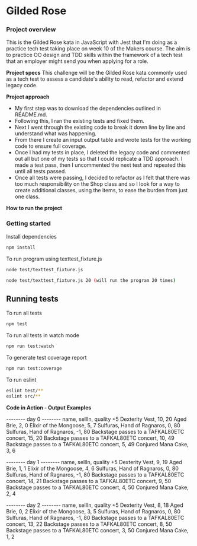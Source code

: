 # Gilded Rose

### Project overview

This is the Gilded Rose kata in JavaScript with Jest that I'm doing as a practice tech test taking place on week 10 of the Makers course.
The aim is to practice OO design and TDD skills within the framework of a tech test that an employer might send you when applying for a role.

**Project specs**
This challenge will be the Gilded Rose kata commonly used as a tech test to assess a candidate's ability to read, refactor and extend legacy code.

**Project approach**

- My first step was to download the dependencies outlined in README.md.
- Following this, I ran the existing tests and fixed them.
- Next I went through the existing code to break it down line by line and understand what was happening.
- From there I create an input output table and wrote tests for the working code to ensure full coverage.
- Once I had my tests in place, I deleted the legacy code and commented out all but one of my tests so that I could replicate a TDD approach. I made a test pass, then I uncommented the next test and repeated this until all tests passed.
- Once all tests were passing, I decided to refactor as I felt that there was too much responsibility on the Shop class and so I look for a way to create additional classes, using the items, to ease the burden from just one class.

**How to run the project**

### Getting started

Install dependencies

```sh
npm install
```

To run program using texttest_fixture.js

```sh
node test/texttest_fixture.js
```

```sh
node test/texttest_fixture.js 20 (will run the program 20 times)
```

## Running tests

To run all tests

```sh
npm test
```

To run all tests in watch mode

```sh
npm run test:watch
```

To generate test coverage report

```sh
npm run test:coverage
```

To run eslint

```sh
eslint test/**
eslint src/**
```

**Code in Action - Output Examples**

-------- day 0 --------
name, sellIn, quality
+5 Dexterity Vest,
10,
20
Aged Brie,
2,
0
Elixir of the Mongoose,
5,
7
Sulfuras, Hand of Ragnaros,
0,
80
Sulfuras, Hand of Ragnaros,
-1,
80
Backstage passes to a TAFKAL80ETC concert,
15,
20
Backstage passes to a TAFKAL80ETC concert,
10,
49
Backstage passes to a TAFKAL80ETC concert,
5,
49
Conjured Mana Cake,
3,
6

-------- day 1 --------
name, sellIn, quality
+5 Dexterity Vest,
9,
19
Aged Brie,
1,
1
Elixir of the Mongoose,
4,
6
Sulfuras, Hand of Ragnaros,
0,
80
Sulfuras, Hand of Ragnaros,
-1,
80
Backstage passes to a TAFKAL80ETC concert,
14,
21
Backstage passes to a TAFKAL80ETC concert,
9,
50
Backstage passes to a TAFKAL80ETC concert,
4,
50
Conjured Mana Cake,
2,
4

-------- day 2 --------
name, sellIn, quality
+5 Dexterity Vest,
8,
18
Aged Brie,
0,
2
Elixir of the Mongoose,
3,
5
Sulfuras, Hand of Ragnaros,
0,
80
Sulfuras, Hand of Ragnaros,
-1,
80
Backstage passes to a TAFKAL80ETC concert,
13,
22
Backstage passes to a TAFKAL80ETC concert,
8,
50
Backstage passes to a TAFKAL80ETC concert,
3,
50
Conjured Mana Cake,
1,
2
